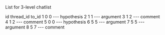 List for 3-level chatlist

id          thread_id   to_id
1           0           0           --- hypothesis
    2       1           1               --- argument
        3   1           2                   --- comment
        4   1           2                   --- comment
5           0           0           --- hypothesis
    6       5           5               --- argument
    7       5           5               --- argument
        8   5           7                   --- comment
